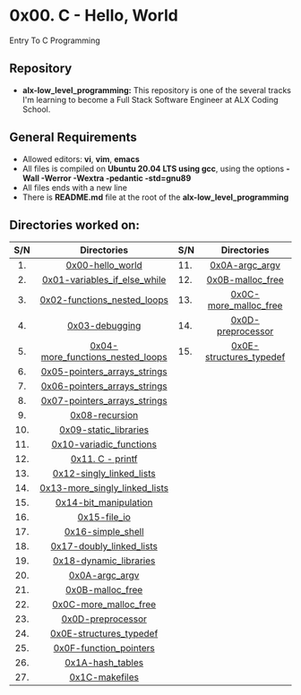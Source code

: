 # 0x00. C - Hello, World
Entry To C Programming

## Repository 
* **alx-low_level_programming:** This repository is one of the several tracks I'm learning to become a Full Stack Software Engineer at ALX Coding School.

## General Requirements
* Allowed editors: **vi**, **vim**, **emacs**
* All files is compiled on **Ubuntu 20.04 LTS using gcc**, using the options **-Wall -Werror -Wextra -pedantic -std=gnu89**
* All files ends with a new line
* There is **README.md** file at the root of the **alx-low_level_programming**


## Directories worked on:
| S/N   |       Directories          |  S/N |		Directories	     |
|:-----:|:--------------------:|:-----|:--------------------:|
|  1.   | [0x00-hello_world](https://github.com/KelvinMutuku/alx-low_level_programming/tree/master/0x00-hello_world)|  11.   | [0x0A-argc_argv](https://github.com/KelvinMutuku/alx-low_level_programming/tree/master/0x0A-argc_argv)|
|  2.   |[0x01-variables_if_else_while](https://github.com/KelvinMutuku/alx-low_level_programming/tree/master/0x01-variables_if_else_while) |  12.   |[0x0B-malloc_free](https://github.com/KelvinMutuku/alx-low_level_programming/tree/master/0x0B-malloc_free) |
|  3.   | [0x02-functions_nested_loops](https://github.com/KelvinMutuku/alx-low_level_programming/tree/master/0x02-functions_nested_loops)|  13.  |[0x0C-more_malloc_free](https://github.com/KelvinMutuku/alx-low_level_programming/tree/master/0x0C-more_malloc_free) |
|  4.   |[0x03-debugging](https://github.com/KelvinMutuku/alx-low_level_programming/tree/master/0x03-debugging) | 14.   |[0x0D-preprocessor](https://github.com/KelvinMutuku/alx-low_level_programming/tree/master/0x0D-preprocessor) |
|  5.   | [0x04-more_functions_nested_loops](https://github.com/KelvinMutuku/alx-low_level_programming/tree/master/0x04-more_functions_nested_loops)|  15.   | [0x0E-structures_typedef](https://github.com/KelvinMutuku/alx-low_level_programming/tree/master/0x0E-structures_typedef)|
|  6.   |[0x05-pointers_arrays_strings](https://github.com/KelvinMutuku/alx-low_level_programming/tree/master/0x05-pointers_arrays_strings) |
|  7.   | [0x06-pointers_arrays_strings](https://github.com/KelvinMutuku/alx-low_level_programming/tree/master/0x06-pointers_arrays_strings)|
|  8.   |[0x07-pointers_arrays_strings](https://github.com/KelvinMutuku/alx-low_level_programming/tree/master/0x07-pointers_arrays_strings) |
|  9.   | [0x08-recursion](https://github.com/KelvinMutuku/alx-low_level_programming/tree/master/0x08-recursion)|
|  10.   |[0x09-static_libraries](https://github.com/KelvinMutuku/alx-low_level_programming/tree/master/0x09-static_libraries) |
|  11.   | [0x10-variadic_functions](https://github.com/KelvinMutuku/alx-low_level_programming/tree/master/0x10-variadic_functions) |
|  12.   | [0x11. C - printf](https://github.com/Irene-Chebet/printf/tree/d1d0eec1f7af0d4872da34e0e840d10cb0fca5ee) |
|  13.   | [0x12-singly_linked_lists](https://github.com/KelvinMutuku/alx-low_level_programming/tree/master/0x12-singly_linked_lists) |
|  14.   | [0x13-more_singly_linked_lists](https://github.com/KelvinMutuku/alx-low_level_programming/tree/master/0x13-more_singly_linked_lists) |
|  15.   | [0x14-bit_manipulation](https://github.com/KelvinMutuku/alx-low_level_programming/tree/master/0x14-bit_manipulation) |
|  16.   | [0x15-file_io](https://github.com/KelvinMutuku/alx-low_level_programming/tree/master/0x15-file_io) |
|  17.   | [0x16-simple_shell](https://github.com/KelvinMutuku/alx-low_level_programming/tree/master/0x16-simple_shell) |
|  18.   | [0x17-doubly_linked_lists](https://github.com/KelvinMutuku/alx-low_level_programming/tree/master/0x17-doubly_linked_lists) |
|  19.   | [0x18-dynamic_libraries](https://github.com/KelvinMutuku/alx-low_level_programming/tree/master/0x18-dynamic_libraries) |
|  20.   | [0x0A-argc_argv](https://github.com/KelvinMutuku/alx-low_level_programming/tree/master/0x0A-argc_argv) |
|  21.   | [0x0B-malloc_free](https://github.com/KelvinMutuku/alx-low_level_programming/tree/master/0x0B-malloc_free) |
|  22.   | [0x0C-more_malloc_free](https://github.com/KelvinMutuku/alx-low_level_programming/tree/master/0x0C-more_malloc_free) |
|  23.   | [0x0D-preprocessor](https://github.com/KelvinMutuku/alx-low_level_programming/tree/master/0x0D-preprocessor) |
|  24.   | [0x0E-structures_typedef](https://github.com/KelvinMutuku/alx-low_level_programming/tree/master/0x0E-structures_typedef) |
|  25.   | [0x0F-function_pointers](https://github.com/KelvinMutuku/alx-low_level_programming/tree/master/0x0F-function_pointers) |
|  26.   | [0x1A-hash_tables](https://github.com/KelvinMutuku/alx-low_level_programming/tree/master/0x1A-hash_tables) |
|  27.   | [0x1C-makefiles](https://github.com/KelvinMutuku/alx-low_level_programming/tree/master/0x1C-makefiles) |
